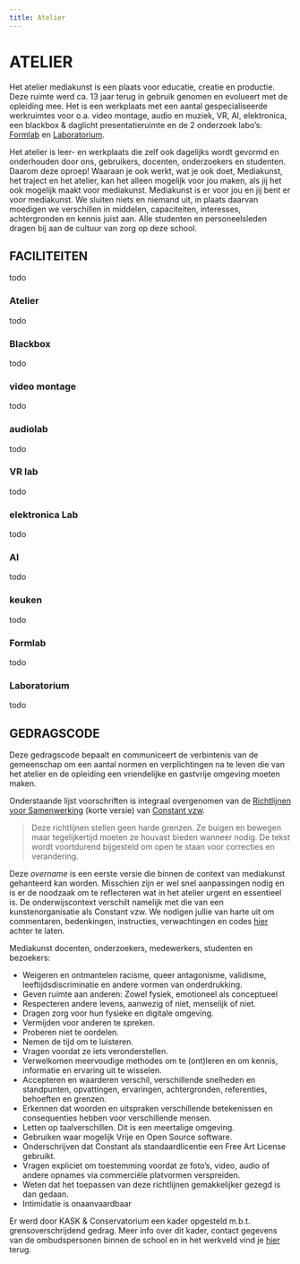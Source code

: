 ```yaml
---
title: Atelier
---
```

# ATELIER
Het atelier mediakunst is een plaats voor educatie, creatie en productie. Deze ruimte werd ca. 13 jaar terug in gebruik genomen en evolueert met de opleiding mee. Het is een werkplaats met een aantal gespecialiseerde werkruimtes voor o.a. video montage, audio en muziek, VR, AI, elektronica, een blackbox & daglicht presentatieruimte en de 2 onderzoek labo’s: [Formlab](https://www.formlab.schoolofarts.be/) en [Laboratorium](http://laboratorium.bio/).

Het atelier is leer- en werkplaats die zelf ook dagelijks wordt gevormd en onderhouden door ons, gebruikers, docenten, onderzoekers en studenten. Daarom deze oproep! Waaraan je ook werkt, wat je ook doet, Mediakunst, het traject en het atelier, kan het alleen mogelijk voor jou maken, als jij het ook mogelijk maakt voor mediakunst. Mediakunst is er voor jou en jij bent er voor mediakunst. We sluiten niets en niemand uit, in plaats daarvan moedigen we verschillen in middelen, capaciteiten, interesses, achtergronden en kennis juist aan. Alle studenten en personeelsleden dragen bij aan de cultuur van zorg op deze school.

## FACILITEITEN
todo
### Atelier
todo
### Blackbox
todo
### video montage
todo
### audiolab
todo
### VR lab
todo
### elektronica Lab
todo
### AI
todo
### keuken
todo
### Formlab
todo
### Laboratorium
todo
<!--
## AFSPRAKEN
We laten ons leiden door een aantal afspraken:

! Respecteer de ruimte en middelen.
Hou materialen, gereedschap en ruimtes beschikbaar. Zet alles na gebruik terug op de juiste plaats.

! Respecteer de anderen.
Denk bij elke stap, bij elke kleine of grote daad die je stelt even na wat het mogelijke directe gevolg is voor anderen. Indien je het gevoel hebt dat dit storend kan zijn ga je het gesprek aan met de betrokkenen. Het is niet zo dat er niets kan, veel dingen kunnen juist wel als er over gecommuniceerd wordt.

! Laat geen sporen na.
Laat de gedeelde ruimtes proper achter. Sporen zijn ongewenste of ongevraagde materiële of immateriële achterblijfsels. In je eigen werkruimte, op je eigen computer ben je baas zolang het veilig en hygiënisch blijft.

! Maak dingen mogelijk voor anderen.
Zie je tijd in het atelier ook als een kans om je open te stellen naar anderen, door te helpen, een discussie op gang te brengen, de keuken op te ruimen, een evenement te organiseren, ...

! Asymmetrieën in de geest.
Mensen komen van verschillende plaatsen, bewonen verschillende lichamen, hebben verschillende ervaringen, bevinden zich anders in machtsstructuren en hebben verschillende grenzen. Hou daar rekening mee, daag je eigen positie uit en laat je uitdagen, met respect voor de grenzen van anderen.    

Zie deze regels als onderling verbonden.     
<span class="text-tiny">Geïnspireerd op <a href="http://www.pa-f.net/basics">pa-f</a></span>
-->

## GEDRAGSCODE
Deze gedragscode bepaalt en communiceert de verbintenis van de gemeenschap om een aantal normen en verplichtingen na te leven die van het atelier en de opleiding een vriendelijke en gastvrije omgeving moeten maken.    

Onderstaande lijst voorschriften is integraal overgenomen van de [Richtlijnen voor Samenwerking](https://constantvzw.org/site/Richtlijnen-voor-samenwerking-een-update.html?lang=nl?w=https://constantvzw.org/wefts/orientationspourcollaboration.nl.html) (korte versie) van [Constant vzw](https://constantvzw.org/).
> Deze richtlijnen stellen geen harde grenzen. Ze buigen en bewegen maar tegelijkertijd moeten ze houvast bieden wanneer nodig. De tekst wordt voortdurend bijgesteld om open te staan voor correcties en verandering.    

Deze *overname* is een eerste versie die binnen de context van mediakunst gehanteerd kan worden. Misschien zijn er wel snel aanpassingen nodig en is er de noodzaak om te reflecteren wat in het atelier urgent en essentieel is. De onderwijscontext verschilt namelijk met die van een kunstenorganisatie als Constant vzw. We nodigen jullie van harte uit om commentaren, bedenkingen, instructies, verwachtingen en codes [hier](https://leper.noho.st/pad/p/2021_MK_intern_gedragscode) achter te laten.

Mediakunst docenten, onderzoekers, medewerkers, studenten en bezoekers:
- Weigeren en ontmantelen racisme, queer antagonisme, validisme, leeftijdsdiscriminatie en andere vormen van onderdrukking.
- Geven ruimte aan anderen: Zowel fysiek, emotioneel als conceptueel
- Respecteren andere levens, aanwezig of niet, menselijk of niet.
- Dragen zorg voor hun fysieke en digitale omgeving.
- Vermijden voor anderen te spreken.
- Proberen niet te oordelen.
- Nemen de tijd om te luisteren.
- Vragen voordat ze iets veronderstellen.
- Verwelkomen meervoudige methodes om te (ont)leren en om kennis, informatie en ervaring uit te wisselen.
- Accepteren en waarderen verschil, verschillende snelheden en standpunten, opvattingen, ervaringen, achtergronden, referenties, behoeften en grenzen.
- Erkennen dat woorden en uitspraken verschillende betekenissen en consequenties hebben voor verschillende mensen.
- Letten op taalverschillen. Dit is een meertalige omgeving.
- Gebruiken waar mogelijk Vrije en Open Source software.
- Onderschrijven dat Constant als standaardlicentie een Free Art License gebruikt.
- Vragen expliciet om toestemming voordat ze foto’s, video, audio of andere opnames via commerciële platvormen verspreiden.
- Weten dat het toepassen van deze richtlijnen gemakkelijker gezegd is dan gedaan.
- Intimidatie is onaanvaardbaar

Er werd door KASK & Conservatorium een kader opgesteld m.b.t. grensoverschrijdend gedrag. Meer info over dit kader, contact gegevens van de ombudspersonen binnen de school en in het werkveld vind je [hier](https://schoolofartsgent.be/nl/over-ons/cultuur-van-zorg/grensoverschrijdend-gedrag/) terug.
